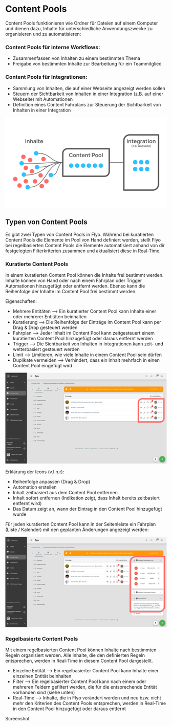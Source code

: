 # Content Pools

Content Pools funktionieren wie Ordner für Dateien auf einem Computer und dienen dazu, Inhalte für unterschiedliche Anwendungszwecke zu organisieren und zu automatisieren:

### Content Pools für interne Workflows:
- Zusammenfassen von Inhalten zu einem bestimmten Thema
- Freigabe von bestimmten Inhalte zur Bearbeitung für ein Teammitglied

### Content Pools für Integrationen:
- Sammlung von Inhalten, die auf einer Webseite angezeigt werden sollen
- Steuern der Sichtbarkeit von Inhalten in einer Integration (z.B. auf einer Webseite) mit Automationen
- Definition eines Content Fahrplans zur Steuerung der Sichtbarkeit von Inhalten in einer Integration

![Überblick Content Pools](assets/content-pools-overview.svg)

## Typen von Content Pools
Es gibt zwei Typen von Content Pools in Flyo. Während bei kuratierten Content Pools die Elemente im Pool von Hand definiert werden, stellt Flyo bei regelbasierten Content Pools die Elemente automatisiert anhand von dir festgelegten Filterkriterien zusammen und aktualisiert diese in Real-Time.

### Kuratierte Content Pools
In einem kuratierten Content Pool können die Inhalte frei bestimmt werden. Inhalte können von Hand oder nach einem Fahrplan oder Trigger Automationen hinzugefügt oder entfernt werden. Ebenso kann die Reihenfolge der Inhalte im Content Pool frei bestimmt werden.

Eigenschaften:
- Mehrere Entitäten --> Ein kuratierter Content Pool kann Inhalte einer oder mehrerer Entitäten beinhalten
- Kuratierung --> Die Reihenfolge der Einträge im Content Pool kann per Drag & Drop gesteuert werden
- Fahrplan --> Jeder Inhalt im Content Pool kann zeitgesteuert einem kuratierten Content Pool hinzugefügt oder daraus entfernt werden
- Trigger --> Die Sichtbarkeit von Inhalten in Integrationen kann zeit- und wetterbasiert gesteuert werden
- Limit --> Limitieren, wie viele Inhalte in einem Content Pool sein dürfen
- Duplikate vermeiden --> Verhindert, dass ein Inhalt mehrfach in einen Content Pool eingefügt wird

![Kuratierter Content Pool](assets/kuratierte-content-pool-1.svg) 

Erklärung der Icons (v.l.n.r):
- Reihenfolge anpassen (Drag & Drop)
- Automation erstellen
- Inhalt zeitbasiert aus dem Content Pool entfernen
- Inhalt sofort entfernen (Indikation zeigt, dass Inhalt bereits zeitbasiert entfernt wird)
- Das Datum zeigt an, wann der Eintrag in den Content Pool hinzugefügt wurde

Für jeden kuratierten Content Pool kann in der Seitenleiste ein Fahrplan (Liste / Kalender) mit den geplanten Änderungen angezeigt werden:

![Kuratierter Content Pool](assets/kuratierte-content-pool-2.svg) 

### Regelbasierte Content Pools
Mit einem regelbasierten Content Pool können Inhalte nach bestimmten Regeln organisiert werden. Alle Inhalte, die den definierten Regeln entsprechen, werden in Real-Time in diesem Content Pool dargestellt.

- Einzelne Entität --> Ein regelbasierter Content Pool kann Inhalte einer einzelnen Entität beinhalten
- Filter --> Ein regelbasierter Content Pool kann nach einem oder mehreren Feldern gefiltert werden, die für die entsprechende Entität vorhanden sind (siehe unten)
- Real-Time --> Inhalte, die in Flyo verändert werden und neu bzw. nicht mehr den Kriterien des Content Pools entsprechen, werden in Real-Time in den Content Pool hinzugefügt oder daraus entfernt

Screenshot
